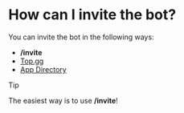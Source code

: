 # How can I invite the bot?

You can invite the bot in the following ways:

- **/invite**
- [Top.gg](https://top.gg/bot/1180515707486740531/vote)
- [App Directory](https://discord.com/application-directory/1180515707486740531/)

> [!TIP]
> The easiest way is to use **/invite**!
